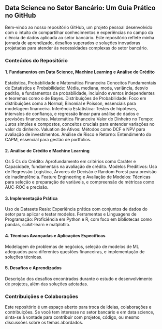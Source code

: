 ## Data Science no Setor Bancário: Um Guia Prático no GitHub
Bem-vindo ao nosso repositório GitHub, um projeto pessoal desenvolvido com o intuito de compartilhar conhecimentos e experiências no campo da ciência de dados aplicada ao setor bancário. Este repositório reflete minha jornada de aprendizado, desafios superados e soluções inovadoras projetadas para atender às necessidades complexas do setor bancário.

### Conteúdos do Repositório
#### 1. Fundamentos em Data Science, Machine Learning e Análise de Crédito
Estatística, Probabilidade e Matemática Financeira
Conceitos Fundamentais de Estatística e Probabilidade: Média, mediana, moda, variância, desvio padrão, e fundamentos da probabilidade, incluindo eventos independentes e teoremas como o de Bayes.
Distribuições de Probabilidade: Foco em distribuições como a Normal, Binomial e Poisson, essenciais para modelagem financeira.
Inferência Estatística: Testes de hipóteses, intervalos de confiança, e regressão linear para análise de dados e previsões financeiras.
Matemática Financeira
Valor do Dinheiro no Tempo: Juros simples e compostos, conceitos cruciais para entender variações no valor do dinheiro.
Valuation de Ativos: Métodos como DCF e NPV para avaliação de investimentos.
Análise de Risco e Retorno: Entendimento do CAPM, essencial para gestão de portfólios.

#### 2. Análise de Crédito e Machine Learning
Os 5 Cs do Crédito: Aprofundamento em critérios como Caráter e Capacidade, fundamentais na avaliação de crédito.
Modelos Preditivos: Uso de Regressão Logística, Árvores de Decisão e Random Forest para previsão de inadimplência.
Feature Engineering e Avaliação de Modelos: Técnicas para seleção e preparação de variáveis, e compreensão de métricas como AUC-ROC e precisão.

#### 3. Implementação Prática
Uso de Datasets Reais: Experiência prática com conjuntos de dados do setor para aplicar e testar modelos.
Ferramentas e Linguagens de Programação: Proficiência em Python e R, com foco em bibliotecas como pandas, scikit-learn e matplotlib.

#### 4. Técnicas Avançadas e Aplicações Específicas
Modelagem de problemas de negócios, seleção de modelos de ML adequados para diferentes questões financeiras, e implementação de soluções técnicas.

#### 5. Desafios e Aprendizados
Descrição dos desafios encontrados durante o estudo e desenvolvimento de projetos, além das soluções adotadas.

### Contribuições e Colaborações
Este repositório é um espaço aberto para troca de ideias, colaborações e contribuições. Se você tem interesse no setor bancário e em data science, sinta-se à vontade para contribuir com projetos, código, ou mesmo discussões sobre os temas abordados.
